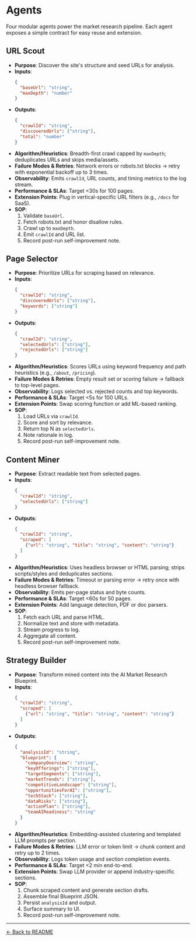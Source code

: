 # Agents

Four modular agents power the market research pipeline. Each agent exposes a simple contract for easy reuse and extension.

## URL Scout
- **Purpose**: Discover the site's structure and seed URLs for analysis.
- **Inputs**:
  ```json
  {
    "baseUrl": "string",
    "maxDepth": "number"
  }
  ```
- **Outputs**:
  ```json
  {
    "crawlId": "string",
    "discoveredUrls": ["string"],
    "total": "number"
  }
  ```
- **Algorithm/Heuristics**: Breadth-first crawl capped by `maxDepth`; deduplicates URLs and skips media/assets.
- **Failure Modes & Retries**: Network errors or robots.txt blocks → retry with exponential backoff up to 3 times.
- **Observability**: Emits `crawlId`, URL counts, and timing metrics to the log stream.
- **Performance & SLAs**: Target <30s for 100 pages.
- **Extension Points**: Plug in vertical-specific URL filters (e.g., `/docs` for SaaS).
- **SOP**:
  1. Validate `baseUrl`.
  2. Fetch robots.txt and honor disallow rules.
  3. Crawl up to `maxDepth`.
  4. Emit `crawlId` and URL list.
  5. Record post-run self-improvement note.
  
## Page Selector
- **Purpose**: Prioritize URLs for scraping based on relevance.
- **Inputs**:
  ```json
  {
    "crawlId": "string",
    "discoveredUrls": ["string"],
    "keywords": ["string"]
  }
  ```
- **Outputs**:
  ```json
  {
    "crawlId": "string",
    "selectedUrls": ["string"],
    "rejectedUrls": ["string"]
  }
  ```
- **Algorithm/Heuristics**: Scores URLs using keyword frequency and path heuristics (e.g., `/about`, `/pricing`).
- **Failure Modes & Retries**: Empty result set or scoring failure → fallback to top-level pages.
- **Observability**: Logs selected vs. rejected counts and top keywords.
- **Performance & SLAs**: Target <5s for 100 URLs.
- **Extension Points**: Swap scoring function or add ML-based ranking.
- **SOP**:
  1. Load URLs via `crawlId`.
  2. Score and sort by relevance.
  3. Return top N as `selectedUrls`.
  4. Note rationale in log.
  5. Record post-run self-improvement note.

## Content Miner
- **Purpose**: Extract readable text from selected pages.
- **Inputs**:
  ```json
  {
    "crawlId": "string",
    "selectedUrls": ["string"]
  }
  ```
- **Outputs**:
  ```json
  {
    "crawlId": "string",
    "scraped": [
      {"url": "string", "title": "string", "content": "string"}
    ]
  }
  ```
- **Algorithm/Heuristics**: Uses headless browser or HTML parsing; strips scripts/styles and deduplicates sections.
- **Failure Modes & Retries**: Timeout or parsing error → retry once with headless browser fallback.
- **Observability**: Emits per-page status and byte counts.
- **Performance & SLAs**: Target <60s for 50 pages.
- **Extension Points**: Add language detection, PDF or doc parsers.
- **SOP**:
  1. Fetch each URL and parse HTML.
  2. Normalize text and store with metadata.
  3. Stream progress to log.
  4. Aggregate all content.
  5. Record post-run self-improvement note.

## Strategy Builder
- **Purpose**: Transform mined content into the AI Market Research Blueprint.
- **Inputs**:
  ```json
  {
    "crawlId": "string",
    "scraped": [
      {"url": "string", "title": "string", "content": "string"}
    ]
  }
  ```
- **Outputs**:
  ```json
  {
    "analysisId": "string",
    "blueprint": {
      "companyOverview": "string",
      "keyOfferings": ["string"],
      "targetSegments": ["string"],
      "marketTrends": ["string"],
      "competitiveLandscape": ["string"],
      "opportunitiesForAI": ["string"],
      "techStack": ["string"],
      "dataRisks": ["string"],
      "actionPlan": ["string"],
      "teamAIReadiness": "string"
    }
  }
  ```
- **Algorithm/Heuristics**: Embedding-assisted clustering and templated LLM prompts per section.
- **Failure Modes & Retries**: LLM error or token limit → chunk content and retry up to 2 times.
- **Observability**: Logs token usage and section completion events.
- **Performance & SLAs**: Target <2 min end-to-end.
- **Extension Points**: Swap LLM provider or append industry-specific sections.
- **SOP**:
  1. Chunk scraped content and generate section drafts.
  2. Assemble final Blueprint JSON.
  3. Persist `analysisId` and output.
  4. Surface summary to UI.
  5. Record post-run self-improvement note.

---
[← Back to README](README.md)
